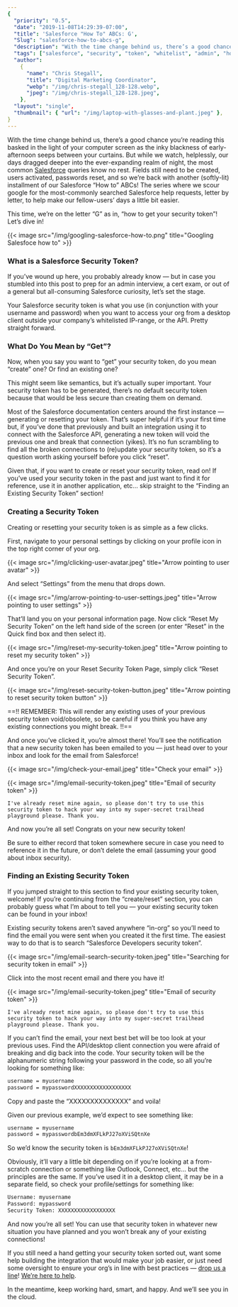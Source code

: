 ```yaml
---
{
  "priority": "0.5",
  "date": "2019-11-08T14:29:39-07:00",
  "title": 'Salesforce "How To" ABCs: G',
  "Slug": "salesforce-how-to-abcs-g",
  "description": "With the time change behind us, there’s a good chance you’re reading this basked in the light of your computer screen as the inky blackness of early-afternoon seeps between your curtains...",
  "tags": ["salesforce", "security", "token", "whitelist", "admin", "how to"],
  "author":
    {
      "name": "Chris Stegall",
      "title": "Digital Marketing Coordinator",
      "webp": "/img/chris-stegall_128-128.webp",
      "jpeg": "/img/chris-stegall_128-128.jpeg",
    },
  "layout": "single",
  "thumbnail": { "url": "/img/laptop-with-glasses-and-plant.jpeg" },
}
---
```


With the time change behind us, there’s a good chance you’re reading this basked in the light of your computer screen as the inky blackness of early-afternoon seeps between your curtains. But while we watch, helplessly, our days dragged deeper into the ever-expanding realm of night, the most common [Salesforce](https://www.salesforce.com/products/) queries know no rest. Fields still need to be created, users activated, passwords reset, and so we’re back with another (softly-lit) installment of our Salesforce “How to” ABCs! The series where we scour google for the most-commonly searched Salesforce help requests, letter by letter, to help make our fellow-users’ days a little bit easier.

This time, we’re on the letter “G” as in, “how to get your security token”! Let’s dive in!

{{< image src="/img/googling-salesforce-how-to.png" title="Googling Salesfoce how to" >}}

### What is a Salesforce Security Token?

If you’ve wound up here, you probably already know — but in case you stumbled into this post to prep for an admin interview, a cert exam, or out of a general but all-consuming Salesforce curiosity, let’s set the stage.

Your Salesforce security token is what you use (in conjunction with your username and password) when you want to access your org from a desktop client outside your company’s whitelisted IP-range, or the API. Pretty straight forward.

### What Do You Mean by “Get”?

Now, when you say you want to “get” your security token, do you mean “create” one? Or find an existing one?

This might seem like semantics, but it’s actually super important. Your security token has to be generated, there’s no default security token because that would be less secure than creating them on demand.

Most of the Salesforce documentation centers around the first instance — generating or resetting your token. That’s super helpful if it’s your first time but, if you’ve done that previously and built an integration using it to connect with the Salesforce API, generating a new token will void the previous one and break that connection (yikes). It’s no fun scrambling to find all the broken connections to (re)update your security token, so it’s a question worth asking yourself before you click “reset”.

Given that, if you want to create or reset your security token, read on! If you’ve used your security token in the past and just want to find it for reference, use it in another application, etc… skip straight to the “Finding an Existing Security Token” section!

### Creating a Security Token

Creating or resetting your security token is as simple as a few clicks.

First, navigate to your personal settings by clicking on your profile icon in the top right corner of your org.

{{< image src="/img/clicking-user-avatar.jpeg" title="Arrow pointing to user avatar" >}}

And select “Settings” from the menu that drops down.

{{< image src="/img/arrow-pointing-to-user-settings.jpeg" title="Arrow pointing to user settings" >}}

That’ll land you on your personal information page. Now click “Reset My Security Token” on the left hand side of the screen (or enter “Reset” in the Quick find box and then select it).

{{< image src="/img/reset-my-security-token.jpeg" title="Arrow pointing to reset my security token" >}}

And once you’re on your Reset Security Token Page, simply click “Reset Security Token”.

{{< image src="/img/reset-security-token-button.jpeg" title="Arrow pointing to reset security token button" >}}

==!! REMEMBER: This will render any existing uses of your previous security token void/obsolete, so be careful if you think you have any existing connections you might break. !!==

And once you’ve clicked it, you’re almost there! You’ll see the notification that a new security token has been emailed to you — just head over to your inbox and look for the email from Salesforce!

{{< image src="/img/check-your-email.jpeg" title="Check your email" >}}

{{< image src="/img/email-security-token.jpeg" title="Email of security token" >}}

`I've already reset mine again, so please don't try to use this security token to hack your way into my super-secret trailhead playground please. Thank you.`

And now you’re all set! Congrats on your new security token!

Be sure to either record that token somewhere secure in case you need to reference it in the future, or don’t delete the email (assuming your good about inbox security).

### Finding an Existing Security Token

If you jumped straight to this section to find your existing security token, welcome! If you’re continuing from the “create/reset” section, you can probably guess what I’m about to tell you — your existing security token can be found in your inbox!

Existing security tokens aren’t saved anywhere “in-org” so you’ll need to find the email you were sent when you created it the first time. The easiest way to do that is to search “Salesforce Developers security token”.

{{< image src="/img/email-search-security-token.jpeg" title="Searching for security token in email" >}}

Click into the most recent email and there you have it!

{{< image src="/img/email-security-token.jpeg" title="Email of security token" >}}

`I've already reset mine again, so please don't try to use this security token to hack your way into my super-secret trailhead playground please. Thank you.`

If you can’t find the email, your next best bet will be too look at your previous uses. Find the API/desktop client connection you were afraid of breaking and dig back into the code. Your security token will be the alphanumeric string following your password in the code, so all you’re looking for something like:

```cmd
username = myusername
password = mypasswordXXXXXXXXXXXXXXXXXX
```

Copy and paste the “XXXXXXXXXXXXXX” and voila!

Given our previous example, we’d expect to see something like:

```cmd
username = myusername
password = mypasswordbEm3dmXFLkPJ27oXViSQtnXe
```

So we’d know the security token is `bEm3dmXFLkPJ27oXViSQtnXe`!

Obviously, it’ll vary a little bit depending on if you’re looking at a from-scratch connection or something like Outlook, Connect, etc… but the principles are the same. If you’ve used it in a desktop client, it may be in a separate field, so check your profile/settings for something like:

```cmd
Username: myusername
Password: mypassword
Security Token: XXXXXXXXXXXXXXXXXX
```

And now you’re all set! You can use that security token in whatever new situation you have planned and you won’t break any of your existing connections!

If you still need a hand getting your security token sorted out, want some help building the integration that would make your job easier, or just need some oversight to ensure your org’s in line with best practices — [drop us a line](/contact)! [We’re here to help](https://appexchange.salesforce.com/appxConsultingListingDetail?listingId=a0N30000001gF9jEAE&fbclid=IwAR38kpRGAPJb5T-T-IwqQIkE55Lb7xqArR9qnRFBQffZbgxay0k8gTrzkgE).

In the meantime, keep working hard, smart, and happy. And we’ll see you in the cloud.
